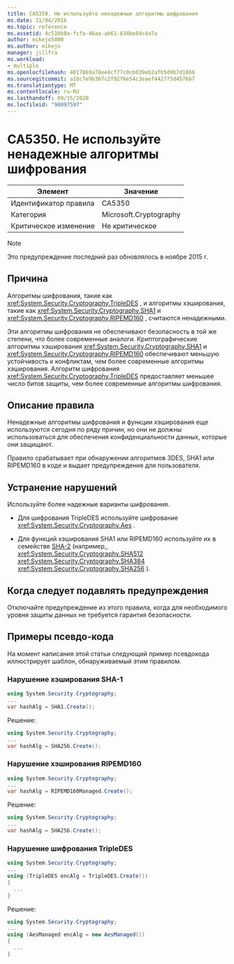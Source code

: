 ```yaml
---
title: CA5350. Не используйте ненадежные алгоритмы шифрования
ms.date: 11/04/2016
ms.topic: reference
ms.assetid: 4c51bb8a-fcfa-46aa-ab61-634be84c4a7a
author: mikejo5000
ms.author: mikejo
manager: jillfra
ms.workload:
- multiple
ms.openlocfilehash: 4017869a78ee4cf77c0cb039eb2afb5d9b7d1866
ms.sourcegitcommit: a18c7e9b367c2f92f6e54c3eaef442775d457667
ms.translationtype: MT
ms.contentlocale: ru-RU
ms.lasthandoff: 09/15/2020
ms.locfileid: "90097597"
---
```

# <a name="ca5350-do-not-use-weak-cryptographic-algorithms"></a>CA5350. Не используйте ненадежные алгоритмы шифрования

|Элемент|Значение|
|-|-|
|Идентификатор правила|CA5350|
|Категория|Microsoft.Cryptography|
|Критическое изменение|Не критическое|

> [!NOTE]
> Это предупреждение последний раз обновлялось в ноябре 2015 г.

## <a name="cause"></a>Причина

Алгоритмы шифрования, такие как <xref:System.Security.Cryptography.TripleDES> , и алгоритмы хэширования, такие как <xref:System.Security.Cryptography.SHA1> и <xref:System.Security.Cryptography.RIPEMD160> , считаются ненадежными.

Эти алгоритмы шифрования не обеспечивают безопасность в той же степени, что более современные аналоги. Криптографические алгоритмы хэширования <xref:System.Security.Cryptography.SHA1> и <xref:System.Security.Cryptography.RIPEMD160> обеспечивают меньшую устойчивость к конфликтам, чем более современные алгоритмы хэширования. Алгоритм шифрования <xref:System.Security.Cryptography.TripleDES> предоставляет меньшее число битов защиты, чем более современные алгоритмы шифрования.

## <a name="rule-description"></a>Описание правила

Ненадежные алгоритмы шифрования и функции хэширования еще используются сегодня по ряду причин, но они не должны использоваться для обеспечения конфиденциальности данных, которые они защищают.

Правило срабатывает при обнаружении алгоритмов 3DES, SHA1 или RIPEMD160 в коде и выдает предупреждение для пользователя.

## <a name="how-to-fix-violations"></a>Устранение нарушений

Используйте более надежные варианты шифрования.

- Для шифрования TripleDES используйте шифрование <xref:System.Security.Cryptography.Aes> .

- Для функций хэширования SHA1 или RIPEMD160 используйте их в семействе [SHA-2](/windows/desktop/SecCrypto/hash-and-signature-algorithms) (например,, <xref:System.Security.Cryptography.SHA512> <xref:System.Security.Cryptography.SHA384> <xref:System.Security.Cryptography.SHA256> ).

## <a name="when-to-suppress-warnings"></a>Когда следует подавлять предупреждения

Отключайте предупреждение из этого правила, когда для необходимого уровня защиты данных не требуется гарантия безопасности.

## <a name="pseudo-code-examples"></a>Примеры псевдо-кода

На момент написания этой статьи следующий пример псевдокода иллюстрирует шаблон, обнаруживаемый этим правилом.

### <a name="sha-1-hashing-violation"></a>Нарушение хэширования SHA-1

```csharp
using System.Security.Cryptography;
...
var hashAlg = SHA1.Create();
```

Решение:

```csharp
using System.Security.Cryptography;
...
var hashAlg = SHA256.Create();
```

### <a name="ripemd160-hashing-violation"></a>Нарушение хэширования RIPEMD160

```csharp
using System.Security.Cryptography;
...
var hashAlg = RIPEMD160Managed.Create();
```

Решение:

```csharp
using System.Security.Cryptography;
...
var hashAlg = SHA256.Create();
```

### <a name="tripledes-encryption-violation"></a>Нарушение шифрования TripleDES

```csharp
using System.Security.Cryptography;
...
using (TripleDES encAlg = TripleDES.Create())
{
  ...
}
```

Решение:

```csharp
using System.Security.Cryptography;
...
using (AesManaged encAlg = new AesManaged())
{
  ...
}
```
